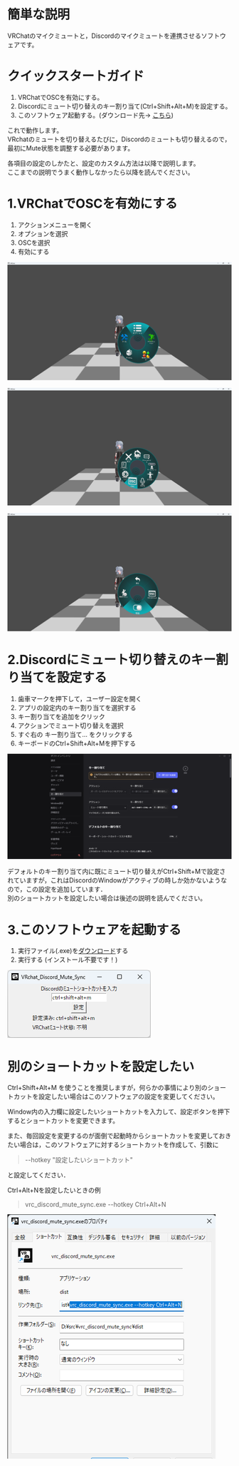 # 簡単な説明
VRChatのマイクミュートと，Discordのマイクミュートを連携させるソフトウェアです。

# クイックスタートガイド
1. VRChatでOSCを有効にする。
2. Discordにミュート切り替えのキー割り当て(Ctrl+Shift+Alt+M)を設定する。
3. このソフトウェア起動する。(ダウンロード先-> [こちら][releaseURL])

これで動作します。  
VRchatのミュートを切り替えるたびに，Discordのミュートも切り替えるので，最初にMute状態を調整する必要があります。

各項目の設定のしかたと、設定のカスタム方法は以降で説明します。  
ここまでの説明でうまく動作しなかったら以降を読んでください。

# 1.VRChatでOSCを有効にする
1. アクションメニューを開く
2. オプションを選択
3. OSCを選択
4. 有効にする


![オプションを選択](./readme_pic/10_VRChat_menu_option.png )

![OSCを選択](./readme_pic/11_VRChat_menu_OSC.png)

![有効にする](./readme_pic/12_VRChat_menu_Enable.png)

# 2.Discordにミュート切り替えのキー割り当てを設定する
1. 歯車マークを押下して，ユーザー設定を開く
2. アプリの設定内のキー割り当てを選択する
3. キー割り当てを追加をクリック
4. アクションでミュート切り替えを選択
5. すぐ右の キー割り当て... をクリックする
6. キーボードのCtrl+Shift+Alt+Mを押下する

![Discordショートカット](./readme_pic/20_Discord.png)

デフォルトのキー割り当て内に既にミュート切り替えがCtrl+Shift+Mで設定されていますが，これはDiscordのWindowがアクティブの時しか効かないようなので，この設定を追加しています．  
別のショートカットを設定したい場合は後述の説明を読んでください。

# 3.このソフトウェアを起動する
1. 実行ファイル(.exe)を[ダウンロード](releaseURL)する
2. 実行する (インストール不要です！)

![App画面](./readme_pic/30_app.png)


# 別のショートカットを設定したい
Ctrl+Shift+Alt+M を使うことを推奨しますが，何らかの事情により別のショートカットを設定したい場合はこのソフトウェアの設定を変更してください。  

Window内の入力欄に設定したいショートカットを入力して、設定ボタンを押下するとショートカットを変更できます。

また、毎回設定を変更するのが面倒で起動時からショートカットを変更しておきたい場合は，このソフトウェアに対するショートカットを作成して、引数に
> --hotkey "設定したいショートカット"

と設定してください．

Ctrl+Alt+Nを設定したいときの例

> vrc_discord_mute_sync.exe --hotkey Ctrl+Alt+N

![ショートカット](./readme_pic/shortcut.png)

[releaseURL]: <https://github.com/0E7E/vrc_discord_mute_sync/releases>